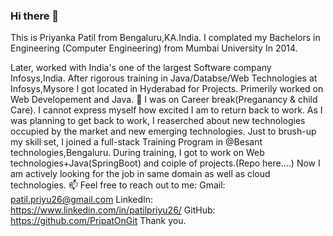 ### Hi there 👋
This is Priyanka Patil from Bengaluru,KA.India. I complated my Bachelors in Engineering (Computer Engineering) from Mumbai University In 2014.

Later, worked with India's one of the largest Software company Infosys,India. After rigorous training in Java/Databse/Web Technologies at Infosys,Mysore I got located in Hyderabad for Projects.
Primerily worked on Web Developement and Java.
🌱 I was on Career break(Preganancy & child Care). I cannot express myself how excited I am to return back to work.
As I was planning to get back to work, I reaserched about new technologies occupied by the market and new emerging technologies.
Just to brush-up my skill set, I joined a full-stack Training Program in @Besant technologies,Bengaluru. During training, I got to work on Web technologies+Java(SpringBoot) and coiple of projects.(Repo here....)
Now I am actively looking for the job in same domain as well as cloud technologies.
📫 Feel free to reach out to me:
Gmail:    patil.priyu26@gmail.com
LinkedIn: https://www.linkedin.com/in/patilpriyu26/
GitHub:   https://github.com/PripatOnGit
Thank you.

